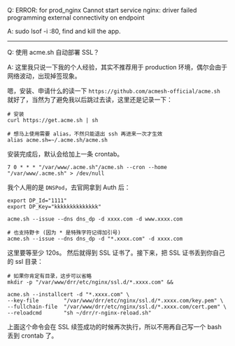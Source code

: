 Q: ERROR: for prod_nginx Cannot start service nginx: driver failed programming external connectivity on endpoint

A: sudo lsof -i :80, find and kill the app.


----


Q: 使用 acme.sh 自动部署 SSL？

A: 这里我只说一下我的个人经验，其实不推荐用于 production 环境，偶尔会由于网络波动，出现掉签现象。

嗯，安装、申请什么的读一下 `https://github.com/acmesh-official/acme.sh` 就好了，当然为了避免我以后跳过去读，这里还是记录一下：

```
# 安装
curl https://get.acme.sh | sh 

# 想马上使用需要 alias，不然只能退出 ssh 再进来一次才生效
alias acme.sh=~/.acme.sh/acme.sh
```

安装完成后，默认会给加上一条 crontab。

```
7 0 * * * "/var/www/.acme.sh"/acme.sh --cron --home "/var/www/.acme.sh" > /dev/null
```


我个人用的是 `DNSPod`，去官网拿到 Auth 后：

```
export DP_Id="1111"
export DP_Key="kkkkkkkkkkkkkk"

acme.sh --issue --dns dns_dp -d xxxx.com -d www.xxxx.com

# 也支持野卡 (因为 * 是特殊字符记得加引号)
acme.sh --issue --dns dns_dp -d "*.xxxx.com" -d xxxx.com
```

这里要等至少 120s。 然后就得到 SSL 证书了。接下来，把 SSL 证书丢到你自己的 ssl 目录：

```
# 如果你肯定有目录，这步可以省略
mkdir -p "/var/www/drr/etc/nginx/ssl.d/*.xxxx.com" &&

acme.sh --installcert -d "*.xxxx.com" \
--key-file        "/var/www/drr/etc/nginx/ssl.d/*.xxxx.com/key.pem" \
--fullchain-file  "/var/www/drr/etc/nginx/ssl.d/*.xxxx.com/cert.pem" \
--reloadcmd       "sh ~/drr/r-nginx-reload.sh"
```

上面这个命令会在 SSL 续签成功的时候再次执行，所以不用再自己写一个 bash 丢到 crontab 了。
